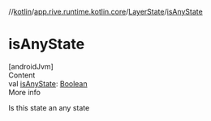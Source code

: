 //[kotlin](../../../index.md)/[app.rive.runtime.kotlin.core](../index.md)/[LayerState](index.md)/[isAnyState](is-any-state.md)



# isAnyState  
[androidJvm]  
Content  
val [isAnyState](is-any-state.md): [Boolean](https://kotlinlang.org/api/latest/jvm/stdlib/kotlin/-boolean/index.html)  
More info  


Is this state an any state

  



